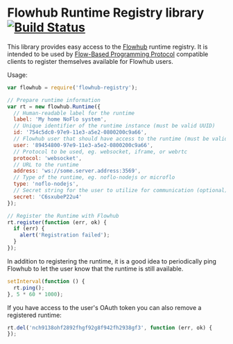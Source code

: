 Flowhub Runtime Registry library [![Build Status](https://secure.travis-ci.org/flowhub/flowhub-registry.png?branch=master)](http://travis-ci.org/flowhub/flowhub-registry)
================================

This library provides easy access to the [Flowhub](http://flowhub.io) runtime registry. It is intended to be used by [Flow-Based Programming Protocol](http://noflojs.org/documentation/protocol/) compatible clients to register themselves available for Flowhub users.

Usage:

```javascript
var flowhub = require('flowhub-registry');

// Prepare runtime information
var rt = new flowhub.Runtime({
  // Human-readable label for the runtime
  label: 'My home NoFlo system',
  // Unique identifier of the runtime instance (must be valid UUID)
  id: '754c5dc0-97e9-11e3-a5e2-0800200c9a66',
  // Flowhub user that should have access to the runtime (must be valid UUID)
  user: '89454800-97e9-11e3-a5e2-0800200c9a66',
  // Protocol to be used, eg. websocket, iframe, or webrtc
  protocol: 'websocket',
  // URL to the runtime
  address: 'ws://some.server.address:3569',
  // Type of the runtime, eg. noflo-nodejs or microflo
  type: 'noflo-nodejs',
  // Secret string for the user to utilize for communication (optional)
  secret: 'C6sxubeP22u4'
});

// Register the Runtime with Flowhub
rt.register(function (err, ok) {
  if (err) {
    alert('Registration failed');
  }
});
```

In addition to registering the runtime, it is a good idea to periodically ping Flowhub to let the user know that the runtime is still available.

```javascript
setInterval(function () {
  rt.ping();
}, 5 * 60 * 1000);
```

If you have access to the user's OAuth token you can also remove a registered runtime:

```javascript
rt.del('nch9138ohf2892fhgf92g8f942fh2938gf3', function (err, ok) {
});
```
